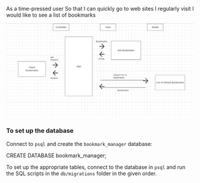 As a time-pressed user
So that I can quickly go to web sites I regularly visit
I would like to see a list of bookmarks

![alt](bookmark_diagram.jpg)

### To set up the database

Connect to `psql` and create the `bookmark_manager` database:


CREATE DATABASE bookmark_manager;


To set up the appropriate tables, connect to the database in `psql` and run the SQL scripts in the `db/migrations` folder in the given order.



